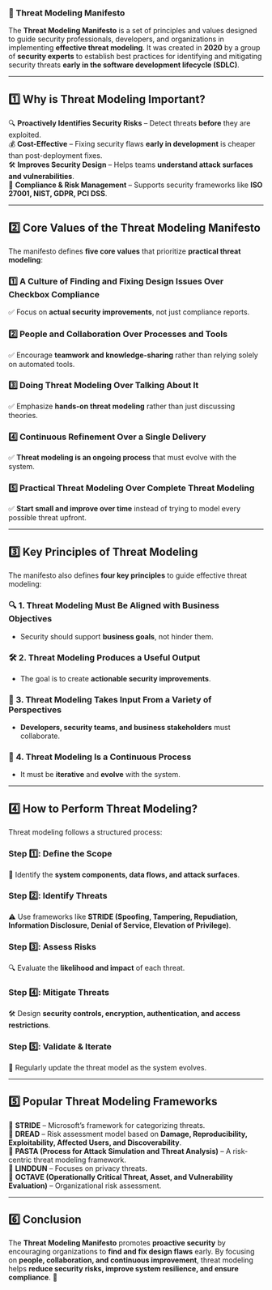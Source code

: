### **📌 Threat Modeling Manifesto**  

The **Threat Modeling Manifesto** is a set of principles and values designed to guide security professionals, developers, and organizations in implementing **effective threat modeling**. It was created in **2020** by a group of **security experts** to establish best practices for identifying and mitigating security threats **early in the software development lifecycle (SDLC)**.  

---

## **1️⃣ Why is Threat Modeling Important?**  

🔍 **Proactively Identifies Security Risks** – Detect threats **before** they are exploited.  
💰 **Cost-Effective** – Fixing security flaws **early in development** is cheaper than post-deployment fixes.  
🛠️ **Improves Security Design** – Helps teams **understand attack surfaces and vulnerabilities**.  
📜 **Compliance & Risk Management** – Supports security frameworks like **ISO 27001, NIST, GDPR, PCI DSS**.  

---

## **2️⃣ Core Values of the Threat Modeling Manifesto**  

The manifesto defines **five core values** that prioritize **practical threat modeling**:  

### **1️⃣ A Culture of Finding and Fixing Design Issues Over Checkbox Compliance**  
✅ Focus on **actual security improvements**, not just compliance reports.  

### **2️⃣ People and Collaboration Over Processes and Tools**  
✅ Encourage **teamwork and knowledge-sharing** rather than relying solely on automated tools.  

### **3️⃣ Doing Threat Modeling Over Talking About It**  
✅ Emphasize **hands-on threat modeling** rather than just discussing theories.  

### **4️⃣ Continuous Refinement Over a Single Delivery**  
✅ **Threat modeling is an ongoing process** that must evolve with the system.  

### **5️⃣ Practical Threat Modeling Over Complete Threat Modeling**  
✅ **Start small and improve over time** instead of trying to model every possible threat upfront.  

---

## **3️⃣ Key Principles of Threat Modeling**  

The manifesto also defines **four key principles** to guide effective threat modeling:  

### **🔍 1. Threat Modeling Must Be Aligned with Business Objectives**  
- Security should support **business goals**, not hinder them.  

### **🛠️ 2. Threat Modeling Produces a Useful Output**  
- The goal is to create **actionable security improvements**.  

### **📌 3. Threat Modeling Takes Input From a Variety of Perspectives**  
- **Developers, security teams, and business stakeholders** must collaborate.  

### **🔄 4. Threat Modeling Is a Continuous Process**  
- It must be **iterative** and **evolve** with the system.  

---

## **4️⃣ How to Perform Threat Modeling?**  

Threat modeling follows a structured process:  

### **Step 1️⃣: Define the Scope**  
📌 Identify the **system components, data flows, and attack surfaces**.  

### **Step 2️⃣: Identify Threats**  
⚠️ Use frameworks like **STRIDE (Spoofing, Tampering, Repudiation, Information Disclosure, Denial of Service, Elevation of Privilege)**.  

### **Step 3️⃣: Assess Risks**  
🔍 Evaluate the **likelihood and impact** of each threat.  

### **Step 4️⃣: Mitigate Threats**  
🛠️ Design **security controls, encryption, authentication, and access restrictions**.  

### **Step 5️⃣: Validate & Iterate**  
🔄 Regularly update the threat model as the system evolves.  

---

## **5️⃣ Popular Threat Modeling Frameworks**  

🔹 **STRIDE** – Microsoft’s framework for categorizing threats.  
🔹 **DREAD** – Risk assessment model based on **Damage, Reproducibility, Exploitability, Affected Users, and Discoverability**.  
🔹 **PASTA (Process for Attack Simulation and Threat Analysis)** – A risk-centric threat modeling framework.  
🔹 **LINDDUN** – Focuses on privacy threats.  
🔹 **OCTAVE (Operationally Critical Threat, Asset, and Vulnerability Evaluation)** – Organizational risk assessment.  

---

## **6️⃣ Conclusion**  

The **Threat Modeling Manifesto** promotes **proactive security** by encouraging organizations to **find and fix design flaws** early. By focusing on **people, collaboration, and continuous improvement**, threat modeling helps **reduce security risks, improve system resilience, and ensure compliance**. 🚀

